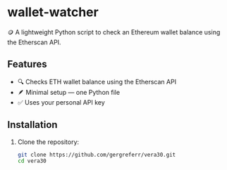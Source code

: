 # wallet-watcher

🪙 A lightweight Python script to check an Ethereum wallet balance using the Etherscan API.

## Features

- 🔍 Checks ETH wallet balance using the Etherscan API
- 🪶 Minimal setup — one Python file
- ✅ Uses your personal API key

## Installation

1. Clone the repository:
   ```bash
   git clone https://github.com/gergreferr/vera30.git
   cd vera30
